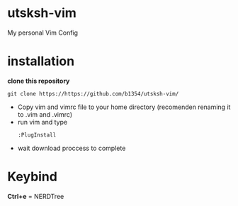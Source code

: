 # utsksh-vim
My personal Vim Config

# installation
**clone this repository**
```
git clone https://https://github.com/b1354/utsksh-vim/
```

- Copy vim and vimrc file to your home directory (recomenden renaming it to .vim and .vimrc)
- run vim and type 
  ```
  :PlugInstall
  ```
- wait download proccess to complete

# Keybind
**Ctrl+e** = NERDTree
